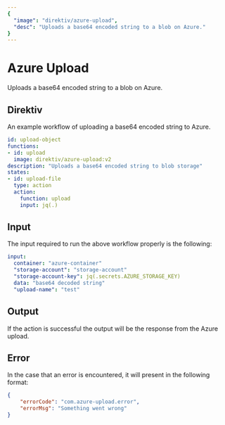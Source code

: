 ```yaml
---
{
  "image": "direktiv/azure-upload",
  "desc": "Uploads a base64 encoded string to a blob on Azure."
}
---
```


# Azure Upload

Uploads a base64 encoded string to a blob on Azure.

## Direktiv

An example workflow of uploading a base64 encoded string to Azure.

```yaml
id: upload-object
functions:
- id: upload
  image: direktiv/azure-upload:v2
description: "Uploads a base64 encoded string to blob storage"
states:
- id: upload-file
  type: action
  action:
    function: upload
    input: jq(.)
```

## Input

The input required to run the above workflow properly is the following:

```yaml
input:
  container: "azure-container"
  "storage-account": "storage-account"
  "storage-account-key": jq(.secrets.AZURE_STORAGE_KEY)
  data: "base64 decoded string"
  "upload-name": "test"
```

## Output

If the action is successful the output will be the response from the Azure upload.

## Error

In the case that an error is encountered, it will present in the following format:

```json
{
    "errorCode": "com.azure-upload.error",
    "errorMsg": "Something went wrong"
}
```